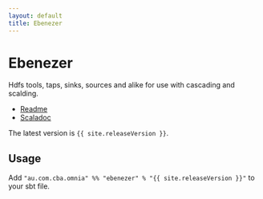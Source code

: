 ```yaml
---
layout: default
title: Ebenezer
---
```


Ebenezer
========

Hdfs tools, taps, sinks, sources and alike for use with cascading and scalding.


* [Readme](https://github.com/CommBank/ebenezer/)
* [Scaladoc](/ebenezer/latest/api/index.html)

The latest version is `{{ site.releaseVersion }}`.

Usage
-----

Add `"au.com.cba.omnia" %% "ebenezer" % "{{ site.releaseVersion }}"` to your sbt file.
